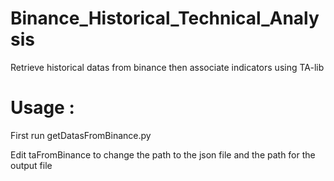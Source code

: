 # Binance_Historical_Technical_Analysis
Retrieve historical datas from binance then associate indicators using TA-lib

# Usage :
First run getDatasFromBinance.py 

Edit taFromBinance to change the path to the json file and the path for the output file
